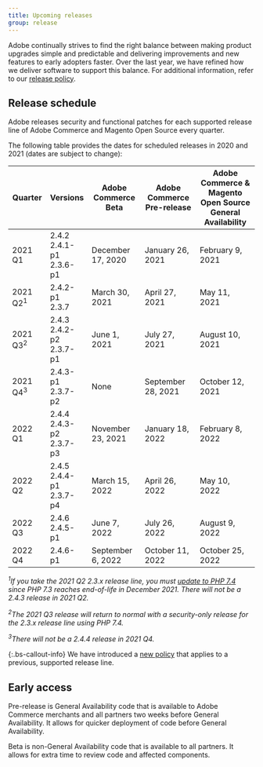 ```yaml
---
title: Upcoming releases
group: release
---
```


Adobe continually strives to find the right balance between making product upgrades simple and predictable and delivering improvements and new features to early adopters faster. Over the last year, we have refined how we deliver software to support this balance. For additional information, refer to our [release policy]({{site.baseurl}}/release/policy/).

## Release schedule

Adobe releases security and functional patches for each supported release line of Adobe Commerce and Magento Open Source every quarter.

The following table provides the dates for scheduled releases in 2020 and 2021 (dates are subject to change):

| Quarter             | Versions                      | Adobe Commerce Beta | Adobe Commerce Pre-release | Adobe Commerce & Magento Open Source<br>General Availability |
|---------------------|-------------------------------|---------------------|----------------------------|-----------------------------------------------------------|
| 2021 Q1             | 2.4.2<br>2.4.1-p1<br>2.3.6-p1 | December 17, 2020   | January 26, 2021           | February 9, 2021                                          |
| 2021 Q2<sup>1</sup> | 2.4.2-p1<br>2.3.7             | March 30, 2021      | April 27, 2021             | May 11, 2021                                              |
| 2021 Q3<sup>2</sup> | 2.4.3<br>2.4.2-p2<br>2.3.7-p1 | June 1, 2021        | July 27, 2021              | August 10, 2021                                           |
| 2021 Q4<sup>3</sup> | 2.4.3-p1<br>2.3.7-p2          | None                | September 28, 2021         | October 12, 2021                                          |
| 2022 Q1             | 2.4.4<br>2.4.3-p2<br>2.3.7-p3 | November 23, 2021   | January 18, 2022           | February 8, 2022                                          |
| 2022 Q2             | 2.4.5<br>2.4.4-p1<br>2.3.7-p4 | March 15, 2022      | April 26, 2022             | May 10, 2022                                              |
| 2022 Q3             | 2.4.6<br>2.4.5-p1             | June 7, 2022        | July 26, 2022              | August 9, 2022                                            |
| 2022 Q4             | 2.4.6-p1                      | September 6, 2022   | October 11, 2022           | October 25, 2022                                          |

_<sup>1</sup>If you take the 2021 Q2 2.3.x release line, you must [update to PHP 7.4](https://community.magento.com/t5/Magento-DevBlog/PHP-7-4-support-for-Magento-2-3-x-release-line/ba-p/458946) since PHP 7.3 reaches end-of-life in December 2021. There will not be a 2.4.3 release in 2021 Q2._

_<sup>2</sup>The 2021 Q3 release will return to normal with a security-only release for the 2.3.x release line using PHP 7.4._

_<sup>3</sup>There will not be a 2.4.4 release in 2021 Q4._

{:.bs-callout-info}
We have introduced a [new policy](https://magento.com/updated-lifecycle-policy-magento-releases) that applies to a previous, supported release line.

## Early access

Pre-release is General Availability code that is available to Adobe Commerce merchants and all partners two weeks before General Availability. It allows for quicker deployment of code before General Availability.

Beta is non-General Availability code that is available to all partners. It allows for extra time to review code and affected components.
